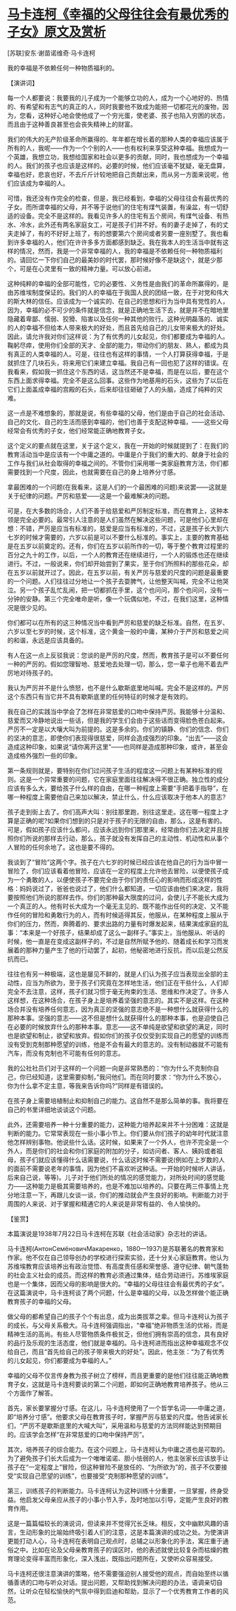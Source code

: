 # [马卡连柯《幸福的父母往往会有最优秀的子女》原文及赏析](https://www.vrrw.net/wx/14547.html)

[苏联]安东·谢苗诺维奇·马卡连柯

我的幸福是不依赖任何一种物质福利的。

【演讲词】

每一个人都要说：我要我的儿子成为一个能够立功的人，成为一个心地好的、热情的、有希望和有志气的真正的人，同时我要他不致成为能把一切都花光的废物，因为，您看，这种好心地会使他成了一个穷光蛋，使老婆、孩子也陷入穷困的状态，而且由于这种善良甚至也会丧失精神上的财富。

我们的伟大的无产阶级革命所赢得的、年年都在增长着的那种人类的幸福应该属于所有的人，我呢——作为一个个别的人——也有权利来享受这种幸福。我想成为一个英雄，我想立功，我想给国家和社会以更多的贡献，同时，我也想成为一个幸福的人。我们的孩子也应该是这样的。必要的时候，他们应该毫不犹疑，毫无盘算，幸福也好，悲哀也好，不去斤斤计较地把自己贡献出来，而从另一方面来说呢，他们应该成为幸福的人。

可惜，我还没有作完全的检查，但是，我已经看到，幸福的父母往往会有最优秀的子女。而所谓幸福的父母，并不等于说他们的住宅有煤气装置，有澡盆，有一切舒适的设备。完全不是这样的。我看见许多人的住宅有五个房间，有煤气设备、有热水、冷水，此外还有两名家庭女工，可是孩子们并不好。有的妻子走掉了，有的丈夫走掉了，有的不好好上班了，有的想要第六个房间或者另要一座别墅了。我也看到许多幸福的人，他们在许许多多方面都感到缺乏。我在我本人的生活当中就有这样的情况，然而，我是一个非常幸福的人，我的幸福是不依赖任何一种物质福利的。请回忆一下你们自己的最美妙的时代罢，那时候好像不是缺这个，就是少那个，可是在心灵里有一致的精神力量。可以放心前进。

这种纯粹的幸福的全部可能性，它的必要性、义务性是由我们的革命所赢得的，是由苏维埃制度保证的。我们的人的幸福在于我国人民的团结一致，在于对党和伟大的斯大林的信任。应该成为一个诚实的、在自己的思想和行为当中具有党性的人，因为，幸福的必不可少的条件就是信念，就是正确地生活下去，就是并不在暗地里隐藏着卑鄙、懦弱、狡猾、陷害以及任何一种其他的败行。这种光明磊落的、诚实的人的幸福不但给本人带来极大的好处，而且首先给自己的儿女带来极大的好处。因此，请允许我对你们这样说：为了有优秀的儿女起见，你们都要成为幸福的人。鞠躬尽瘁，使用你们全部的天才、全部的能力，带动你们的朋友、熟人，都成为具有真正的人类幸福的人。可是，往往也有这样的事情，一个人打算获得幸福，于是就抓住了几块石头，将来用它们来建立幸福。我自己有一回也犯了这样的错误。在我看来，假如我一抓住这个东西的话，这当然还不是幸福，而是在以后，要在这个东西上面求得幸福。完全不是这么回事。这些作为地基用的石头，这些为了以后在它们上面盖成幸福的宫殿的石头，后来却往往砸破了人的头脑，造成了纯粹的灾难。

这一点是不难想象的，那就是说，有些幸福的父母，他们是由于自己的社会活动、自己的文化、自己的生活而感到幸福的，他们也善于支配这种幸福，——这些父母经常会有优秀的子女，他们经常能正确地教育子女。

这个定义的要点就在这里，关于这个定义，我在一开始的时候就提到了：在我们的教育活动当中是应该有一个中庸之道的。中庸是介于我们的重大的、献身于社会的工作与我们从社会取得的幸福之间的。不管你们采用哪一类家庭教育方法，你们都需要找到一个尺度，因此，也就需要在自己的身上培养分寸感。

拿最困难的一个问题(在我看来，这是人们的一个最困难的问题)来说罢——这就是关于纪律的问题。严厉和慈爱——这是一个最难解决的问题。



可是，在大多数的场合，人们不善于给慈爱和严厉制定标准，而在教育上，这种本领是完全必要的。最常引人注意的是人们虽然在解决这些问题，可是他们心里却在想：不错，严厉是应当有标准的，慈爱是应当有标准的，不过，这是孩子长大到六七岁的时候才需要的，六岁以前是可以不要什么标准的。事实上，主要的教育基础是在五岁以前奠定的。还有，你们在五岁以前所作的一切，等于整个教育过程里的百分之九十的工作，以后，一个人的教育还在继续进行，一个人的锻炼也还在继续进行。不过，一般说来，你们却开始尝到了果实，至于你们所照料的那些花朵，却在五岁以前就开过了。因此，在五岁以前，有关严厉与慈爱的尺度的问题是最重要的一个问题。人们往往过分地让一个孩子去耍脾气，让他整天叫喊，完全不让他哭泣。另一个孩子乱忙乱闹，把一切都抓在手里，这个也问问，那个也问问，没有一分钟的安静。第三个完全唯命是听，像一个玩偶似地，不过，在我们这里，这种情况是很少见的。

你们都可以在所有的这三种情况当中看到严厉和慈爱的缺乏标准。自然，在五岁、六岁以至七岁的时候，这个标准，这个黄金一般的中庸，某种介于严厉和慈爱之间的和谐，永远是应该具备的。

有人在这一点上反驳我说：您谈的是严厉的尺度，然而，教育孩子是可以不要任何一种的严厉的。假如您理智地、慈爱地去处理一切，那么，您一辈子也用不着去严厉地对待孩子的。

我认为严厉并不是什么愤怒，也不是什么歇斯底里地叫喊。完全不是这样的。严厉这个东西只有当它并不具有歇斯底里的任何特征的时候才是有效的。

我在自己的实践当中学会了怎样在非常慈爱的口吻中保持严厉。我能够十分温和、慈爱而又冷静地说出一些话，但是我的学生们会由于这些话而变得脸色苍白起来。严厉不一定是以大嚷大叫为前提的。这是多余的。你们的镇静、你们的信念、你们的坚决的意志，即使你们表现得很慈爱，同样会造成强烈的印象。“出去”——这会造成这种印象，如果说“请你离开这里”——也同样是造成那种印象，或许，甚至会造成格外强烈一些的印象。

第一条规则就是，要特别在你们过问孩子生活的程度这一问题上有某种标准的规则。这是一个异常重要的问题，它在家庭里面往往解决得不很正确。独立性的成分应该有多么大，要给孩子什么样的自由，在哪一种程度上需要“手把着手指导”，在哪一种程度上需要他自己来加以解决，禁止什么，什么应该取决于他本人的意志?

孩子走到街上去了。你们高声大叫：别往那里跑，别往这里走。这在哪一程度上才算是正确的呢?如果你们想到的只是对于孩子的无限的自由，那么，这是有害的。可是，假如孩子应该什么都问，应该永远到你们那里来，经常由你们去决定并且按照你们所说的那样去行动，那么，孩子就没有发挥自己的主动性、机动性和从事个人冒险的任何余地了。这也是要不得的。

我谈到了“冒险”这两个字。孩子在六七岁的时候已经应该在他自己的行为当中冒一冒险了，你们应该看着他冒险，应该在一定的程度上允许他去冒险，以便使孩子成为一个勇敢的人，以便使孩子不要完全由于你们的责任心的影响而形成这样的性格：妈妈说过了，爸爸也说过了，他们什么都知道，一切应该由他们来决定，我将要按照他们所说的那样去作。你们的那种最大限度的过问，会使儿子不能长大成为一个真正的人。他有时长大成为一个毫无主见的、既不能作出任何的决定、又不能作任何的冒险和勇敢行为的人，而有时候适得其反，他服从，在某种程度上服从于你们的压力，然而，奔腾着的、要求出路的力量有时爆发起来，结果演成家庭的乱事：“本来是一个好孩子，结果却成了这么一副样子。”事实上，当他服从、听话的时候，他一直是在变成这副样子的，不过是自然所赋予他的、随着成长和学习而发展着的那种力量产生了他的行动罢了，起初，他秘密地进行反抗，而以后是公然反抗而已。

往往也有另一种极端，这也是屡见不鲜的，就是人们认为孩子应当表现出全部的主动性，应当为所欲为，至于孩子们究竟在怎样地生活，他们正在干些什么，人们却完全不去注意，这样，孩子们就习惯于毫无拘束的生活、思维和作决定了。许多人这样想，在这种场合，在孩子身上是培养着坚强的意志的。其实不是这样。在这种场合并没有培养任何意志，因为真正的坚强的意志绝不是一种想什么就获得什么的那种本事。坚强的意志——这不但是想什么就获得什么的那种本事，也是迫使自己在必要的时候放弃什么的那种本事。意志——这不单纯是欲望和欲望的满足，同时也是欲望和制止，欲望和放弃。假如你们的孩子仅仅受到实现自己的愿望的训练而没有受到克制那种愿望的训练，他是不会有最大的意志的。没有制动器就不可能有汽车，而没有克制也不可能有任何的意志。

我的公社社员们对于这样的一个问题一向是非常熟悉的：“你为什么不克制你自己，你已经知道，这里需要抑制，”我问他们。而在同时要求：“你为什么不放心，你为什么拿不定主意，等我来告诉你吗?”同样是有错误的。

在孩子身上需要培植制止和抑制自己的能力。这自然不是那么简单的事。我将要在自己的书里详细地谈谈这个问题。

此外，还需要培养一种十分重要的能力，这种能力培养起来并不十分困难：这就是判断的能力。它常常表现在一些小事小节上。你们要从你们孩子的幼年时代就注意他怎样辨别事物。他说些什么话。这时候，如果来了一个外人，也许不完全是一个外人，而是你们的社会和你们家庭的附加的分子，如访问者、客人、姨妈或者祖母，孩子们就应该懂得什么话需要说，什么话这时候不需要说(例如在上岁数的人的面前不需要说老年的事情，因为他们不喜欢听这种话。一开始的时候听人讲话，后来自己说，等等)。儿子对于他们所处的情况的感觉能力，对所处时间的感觉能力——这种能力是极其需要培养的，也是不难加以培养的。只要在两三件事情上充分地注意一下，再跟儿女谈一谈，你们的推动就会产生良好的影响。判断能力对于周围的人来说、对于掌握和精通它的人来说是非常有益的、令人愉快的。

【鉴赏】

本篇演说是1938年7月22日马卡连柯在苏联《社会活动家》杂志社的讲话。

马卡连柯(АнтонСемёновичМакаренко，1880—1937)是苏联著名的教育家和作家。他不仅在自己领导创办的学校进行探索实验，还十分关心家庭教育。他认为苏维埃教育应该培养出有政治觉悟、有高度责任感和荣誉感、遵守纪律、朝气蓬勃的社会主义社会的成员。而这样的教育必须通过集体，结合劳动进行。苏维埃家庭也是一个集体，因而父母的影响是很大的。“幸福的父母往往会有最优秀的子女”。在这篇演说中，马卡连柯谈了两个问题，什么是幸福的父母，以及怎样做个能正确教育孩子的幸福的父母。

做父母的都希望自己的孩子个个有出息，成为出类拔萃之辈。但马卡连柯认为孩子的成长，与父母关系极大。马卡连柯强调指出，“幸福”绝非物质生活的优裕，而是精神生活的高尚。有些人尽管物质条件极贫乏，但他们拥有崇高的信念，具有良好的品行及乐观的生活态度，他们就是幸福的。马卡连柯进而指出这种幸福观念不仅给自己，而且“首先给自己的孩子带来极大的好处”。因此，他主张：“为了有优秀的儿女起见，你们都要成为幸福的人。”

幸福的父母不仅言传身教为孩子树立了榜样，而且更重要的是他们往往能正确地教育子女，这就是马卡连柯要谈的第二个问题，即如何正确地教育培养孩子。他从三个方面作了解答。

首先，家长要掌握分寸感。在这儿，马卡连柯使用了一个哲学名词——中庸之道，即“培养分寸感”。他要求父母在教育孩子时，掌握严厉与慈爱的尺度。他告诫家长们，“严厉不是歇斯底里的大喊大叫”，采用温和与慈爱的方法同样能达到预期目的。应该学会怎样“在非常慈爱的口吻中保持严厉”。

其次，培养孩子的综合能力。在这个问题上，马卡连柯认为中庸之道也是可取的。为了避免孩子们长大后成为一个唯唯诺诺、胆小怯弱的人，他主张家长应该放手让孩子在“一定程度上”冒险，但这种冒险不是放任的、“为所欲为”的，孩子不仅要接受“实现自己愿望的训练”，也要接受“克制那种愿望的训练”。

第三，训练孩子的判断能力。马卡连柯认为这种训练十分重要，一旦掌握，终身受益。他启发父母亲应从孩子的小事小节入手，及时地加以引导，定能产生良好的教育作用。

这是一篇篇幅较长的演说词，但读来并不觉得冗长乏味。相反，文中幽默风趣的语言，生动形象的比喻始终吸引着人们的注意，这是本篇演讲的成功之处。为使演讲更能打动人心，马卡连柯在表明自己观点时，总辅之以形象化的手法，寓庄重于通俗之中。比如在论及父母亲教育孩子的误区时，他的表述就使比较复杂而枯燥的教育理论变得丰富而形象化，深入浅出，既指出问题所在，又使听众容易接受。

马卡连柯还很注意演讲的策略，他不需要强迫别人接受他的观点，而自始至终以循循善诱的口吻与听众对话。提出问题，又帮助找到解决问题的办法，语调亲切自然，让听众在轻松愉快的气氛中得到启迪和帮助，显示了一个优秀教育工作者的风范。

